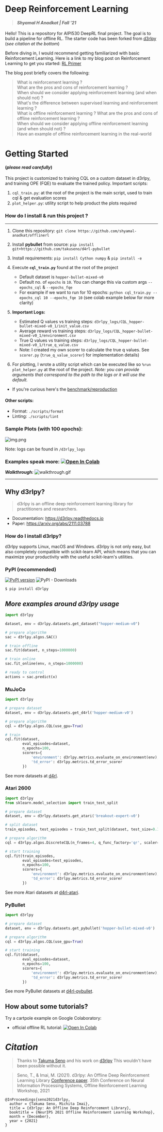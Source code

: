 # Deep Reinforcement Learning

> #### _Shyamal H Anadkat | Fall '21_

Hello! This is a repository for AIPI530 DeepRL final project. The goal is to build a pipeline for offline RL. The
starter code has been forked from [d3rlpy](https://github.com/takuseno/d3rlpy) (_see citation at the bottom_)

Before diving in, I would recommend getting familiarized with basic Reinforcement Learning. Here is a link to my blog
post on Reinforcement Learning to get you started:
[RL Primer](https://shyamalanadkat.medium.com/reinforcement-learning-a-primer-29116d487e42)

The blog post briefly covers the following:

> What is reinforcement learning ? <br/>
> What are the pros and cons of reinforcement learning ? <br/>
> When should we consider applying reinforcement learning (and when should not) ? <br/>
> What's the difference between supervised learning and reinforcement learning ? <br/>
> What is offline reinforcement learning ? What are the pros and cons of offline reinforcement learning ? <br/>
> When should we consider applying offline reinforcement learning (and when should not) ? <br/>
> Have an example of offline reinforcement learning in the real-world <br/>

# Getting Started

#### (_please read carefully_)

This project is customized to training CQL on a custom dataset in d3rlpy, and training OPE (FQE) to evaluate the trained
policy. Important scripts:

1. `cql_train.py`: at the root of the project is the main script, used to train cql & get evaluation scores
2. `plot_helper.py`: utility script to help product the plots required

### How do I install & run this project ?

---

1. Clone this repository: `git clone https://github.com/shyamal-anadkat/offlinerl`

2. Install **pybullet** from source: `pip install git+https://github.com/takuseno/d4rl-pybullet`

3. Install requirements: `pip install Cython numpy` & `pip install -e`

4. Execute **`cql_train.py`** found at the root of the project
    * Default dataset is `hopper-bullet-mixed-v0`
    * Default no. of `epochs` is `10`. You can change this via custom args `--epochs_cql` & `--epochs_fqe`
    * For example if we want to run for 10 epochs: `python cql_train.py --epochs_cql 10 --epochs_fqe 10`
      (see colab example below for more clarity)

5. **Important Logs:**
    * Estimated Q values vs training steps: `d3rlpy_logs/CQL_hopper-bullet-mixed-v0_1/init_value.csv`
    * Average reward vs training steps: `d3rlpy_logs/CQL_hopper-bullet-mixed-v0_1/environment.csv`
    * True Q values vs training steps: `d3rlpy_logs/CQL_hopper-bullet-mixed-v0_1/true_q_value.csv`
    * Note: I created my own scorer to calculate the true q values. See `scorer.py` (`true_q_value_scorer`) for
      implementation details)

6. For plotting, I wrote a utility script which can be executed like so `%run plot_helper.py` at the root of the
   project.
   _Note: you can provide arguments that correspond to the path to the logs or it will use the default._

* If you're curious here's
  the [benchmark/reproduction](https://github.com/takuseno/d3rlpy-benchmarks/tree/main/reproductions/CQL_hopper-medium-v0_3_20210617172248)

#### Other scripts:

* Format: `./scripts/format`
* Linting: `./scripts/lint`

### Sample Plots (with 100 epochs):

![img.png](assets/plot.png)

Note: logs can be found in `/d3rlpy_logs`

### Examples speak more: [![Open In Colab](https://colab.research.google.com/assets/colab-badge.svg)](https://colab.research.google.com/drive/1S5RDTwaqVjA4wAJISxApra_G0ewSuS0R?usp=sharing)

**_Walkthrough:_**
![walkthrough.gif](assets/offlinerl-project-walkthrough.gif)

---

## Why d3rlpy?

> d3rlpy is an offline deep reinforcement learning library for practitioners and researchers.

- Documentation: https://d3rlpy.readthedocs.io
- Paper: https://arxiv.org/abs/2111.03788

### How do I install d3rlpy?

d3rlpy supports Linux, macOS and Windows. d3rlpy is not only easy, but also completely compatible with scikit-learn API,
which means that you can maximize your productivity with the useful scikit-learn's utilities.

### PyPI (recommended)

[![PyPI version](https://badge.fury.io/py/d3rlpy.svg)](https://badge.fury.io/py/d3rlpy)
![PyPI - Downloads](https://img.shields.io/pypi/dm/d3rlpy)

```
$ pip install d3rlpy
```

## _More examples around d3rlpy usage_

```py
import d3rlpy

dataset, env = d3rlpy.datasets.get_dataset("hopper-medium-v0")

# prepare algorithm
sac = d3rlpy.algos.SAC()

# train offline
sac.fit(dataset, n_steps=1000000)

# train online
sac.fit_online(env, n_steps=1000000)

# ready to control
actions = sac.predict(x)
```

### MuJoCo

```py
import d3rlpy

# prepare dataset
dataset, env = d3rlpy.datasets.get_d4rl('hopper-medium-v0')

# prepare algorithm
cql = d3rlpy.algos.CQL(use_gpu=True)

# train
cql.fit(dataset,
        eval_episodes=dataset,
        n_epochs=100,
        scorers={
            'environment': d3rlpy.metrics.evaluate_on_environment(env),
            'td_error': d3rlpy.metrics.td_error_scorer
        })
```

See more datasets at [d4rl](https://github.com/rail-berkeley/d4rl).

### Atari 2600

```py
import d3rlpy
from sklearn.model_selection import train_test_split

# prepare dataset
dataset, env = d3rlpy.datasets.get_atari('breakout-expert-v0')

# split dataset
train_episodes, test_episodes = train_test_split(dataset, test_size=0.1)

# prepare algorithm
cql = d3rlpy.algos.DiscreteCQL(n_frames=4, q_func_factory='qr', scaler='pixel', use_gpu=True)

# start training
cql.fit(train_episodes,
        eval_episodes=test_episodes,
        n_epochs=100,
        scorers={
            'environment': d3rlpy.metrics.evaluate_on_environment(env),
            'td_error': d3rlpy.metrics.td_error_scorer
        })
```

See more Atari datasets at [d4rl-atari](https://github.com/takuseno/d4rl-atari).

### PyBullet

```py
import d3rlpy

# prepare dataset
dataset, env = d3rlpy.datasets.get_pybullet('hopper-bullet-mixed-v0')

# prepare algorithm
cql = d3rlpy.algos.CQL(use_gpu=True)

# start training
cql.fit(dataset,
        eval_episodes=dataset,
        n_epochs=100,
        scorers={
            'environment': d3rlpy.metrics.evaluate_on_environment(env),
            'td_error': d3rlpy.metrics.td_error_scorer
        })
```

See more PyBullet datasets at [d4rl-pybullet](https://github.com/takuseno/d4rl-pybullet).

## How about some tutorials?

Try a cartpole example on Google Colaboratory:

* official offline RL
  tutorial: [![Open In Colab](https://colab.research.google.com/assets/colab-badge.svg)](https://colab.research.google.com/github/takuseno/d3rlpy/blob/master/tutorials/cartpole.ipynb)

# _Citation_

> Thanks to [Takuma Seno](https://github.com/takuseno) and his work on [d3rlpy](https://github.com/takuseno/d3rlpy.git)
This wouldn't have been possible without it.

> Seno, T., & Imai, M. (2021). d3rlpy: An Offline Deep Reinforcement Learning Library [Conference paper](https://arxiv.org/abs/2111.03788). 35th Conference on Neural Information Processing Systems, Offline Reinforcement Learning Workshop, 2021

```
@InProceedings{seno2021d3rlpy,
  author = {Takuma Seno, Michita Imai},
  title = {d3rlpy: An Offline Deep Reinforcement Library},
  booktitle = {NeurIPS 2021 Offline Reinforcement Learning Workshop},
  month = {December},
  year = {2021}
}
```
